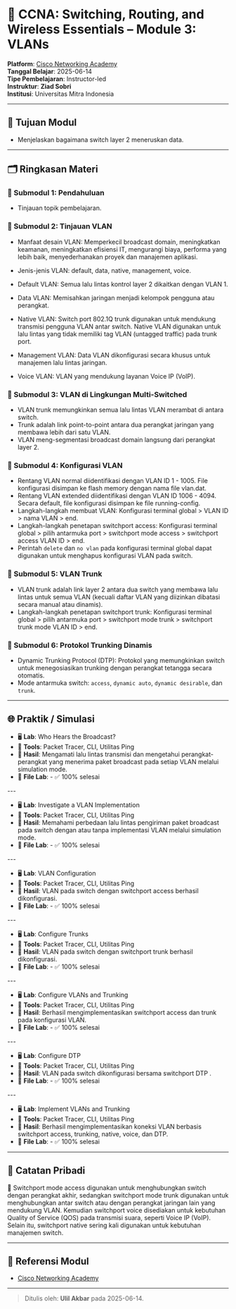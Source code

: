# 📘 CCNA: Switching, Routing, and Wireless Essentials – Module 3: VLANs

**Platform**: [Cisco Networking Academy](https://www.netacad.com)  
**Tanggal Belajar**: 2025-06-14  
**Tipe Pembelajaran**: Instructor-led  
**Instruktur**: **Ziad Sobri**  
**Institusi**: Universitas Mitra Indonesia

* * *

## 🎯 Tujuan Modul

- Menjelaskan bagaimana switch layer 2 meneruskan data.

* * *

## 🗂️ Ringkasan Materi

### 🔸 Submodul 1: Pendahuluan

- Tinjauan topik pembelajaran.

### 🔸 Submodul 2: Tinjauan VLAN

- Manfaat desain VLAN: Memperkecil broadcast domain, meningkatkan keamanan, meningkatkan efisiensi IT, mengurangi biaya, performa yang lebih baik, menyederhanakan proyek dan manajemen aplikasi.
- Jenis-jenis VLAN: default, data, native, management, voice.
- Default VLAN: Semua lalu lintas kontrol layer 2 dikaitkan dengan VLAN 1.
- Data VLAN: Memisahkan jaringan menjadi kelompok pengguna atau perangkat.
- Native VLAN: Switch port 802.1Q trunk digunakan untuk mendukung transmisi pengguna VLAN antar switch. Native VLAN digunakan untuk lalu lintas yang tidak memiliki tag VLAN (untagged traffic) pada trunk port.

- Management VLAN: Data VLAN dikonfigurasi secara khusus untuk manajemen lalu lintas jaringan.
- Voice VLAN: VLAN yang mendukung layanan Voice IP (VoIP).

### 🔸 Submodul 3: VLAN di Lingkungan Multi-Switched

- VLAN trunk memungkinkan semua lalu lintas VLAN merambat di antara switch.
- Trunk adalah link point-to-point antara dua perangkat jaringan yang membawa lebih dari satu VLAN.
- VLAN meng-segmentasi broadcast domain langsung dari perangkat layer 2.

### 🔸 Submodul 4: Konfigurasi VLAN

- Rentang VLAN normal diidentifikasi dengan VLAN ID 1 - 1005. File konfigurasi disimpan ke flash memory dengan nama file vlan.dat.
- Rentang VLAN extended diidentifikasi dengan VLAN ID 1006 - 4094. Secara default, file konfigurasi disimpan ke file running-config.
- Langkah-langkah membuat VLAN: Konfigurasi terminal global > VLAN ID > nama VLAN > end.
- Langkah-langkah penetapan switchport access: Konfigurasi terminal global > pilih antarmuka port > switchport mode access > switchport access VLAN ID > end.
- Perintah `delete` dan `no vlan` pada konfigurasi terminal global dapat digunakan untuk menghapus konfigurasi VLAN pada switch. 

### 🔸 Submodul 5: VLAN Trunk
- VLAN trunk adalah link layer 2 antara dua switch yang membawa lalu lintas untuk semua VLAN (kecuali daftar VLAN yang diizinkan dibatasi secara manual atau dinamis).
- Langkah-langkah penetapan switchport trunk: Konfigurasi terminal global > pilih antarmuka port > switchport mode trunk > switchport trunk mode VLAN ID > end.

### 🔸 Submodul 6: Protokol Trunking Dinamis
- Dynamic Trunking Protocol (DTP): Protokol yang memungkinkan switch untuk menegosiasikan trunking dengan perangkat tetangga secara otomatis.
- Mode antarmuka switch: `access`, `dynamic auto`, `dynamic desirable`, dan `trunk`.

***

## 🌐 Praktik / Simulasi

- 🖥️ **Lab**: Who Hears the Broadcast?
- 🔧 **Tools**: Packet Tracer, CLI, Utilitas Ping
- 🔄 **Hasil**: Mengamati lalu lintas transmisi dan mengetahui perangkat-perangkat yang menerima paket broadcast pada setiap VLAN melalui simulation mode.
- 📁 **File Lab**: - ✅ 100% selesai

\---

- 🖥️ **Lab**: Investigate a VLAN Implementation
- 🔧 **Tools**: Packet Tracer, CLI, Utilitas Ping
- 🔄 **Hasil**: Memahami perbedaan lalu lintas pengiriman paket broadcast pada switch dengan atau tanpa implementasi VLAN melalui simulation mode.
- 📁 **File Lab**: - ✅ 100% selesai

\---

- 🖥️ **Lab**: VLAN Configuration
- 🔧 **Tools**: Packet Tracer, CLI, Utilitas Ping
- 🔄 **Hasil**: VLAN pada switch dengan switchport access berhasil dikonfigurasi.
- 📁 **File Lab**: - ✅ 100% selesai

\---

- 🖥️ **Lab**: Configure Trunks
- 🔧 **Tools**: Packet Tracer, CLI, Utilitas Ping
- 🔄 **Hasil**: VLAN pada switch dengan switchport trunk berhasil dikonfigurasi.
- 📁 **File Lab**: - ✅ 100% selesai

\---

- 🖥️ **Lab**: Configure VLANs and Trunking
- 🔧 **Tools**: Packet Tracer, CLI, Utilitas Ping
- 🔄 **Hasil**: Berhasil mengimplementasikan switchport access dan trunk pada konfigurasi VLAN.
- 📁 **File Lab**: - ✅ 100% selesai

\---

- 🖥️ **Lab**: Configure DTP
- 🔧 **Tools**: Packet Tracer, CLI, Utilitas Ping
- 🔄 **Hasil**: VLAN pada switch dikonfigurasi bersama switchport DTP .
- 📁 **File Lab**: - ✅ 100% selesai

\---

- 🖥️ **Lab**: Implement VLANs and Trunking
- 🔧 **Tools**: Packet Tracer, CLI, Utilitas Ping
- 🔄 **Hasil**: Berhasil mengimplementasikan koneksi VLAN berbasis switchport access, trunking, native, voice, dan DTP.
- 📁 **File Lab**: - ✅ 100% selesai

***

## 🧠 Catatan Pribadi

💬 Switchport mode access digunakan untuk menghubungkan switch dengan perangkat akhir, sedangkan switchport mode trunk digunakan untuk menghubungkan antar switch atau dengan perangkat jaringan lain yang mendukung VLAN. Kemudian switchport voice disediakan untuk kebutuhan Quality of Service (QOS) pada transmisi suara, seperti Voice IP (VoIP). Selain itu, switchport native sering kali digunakan untuk kebutuhan manajemen switch. 

*** 

## 📎 Referensi Modul
- [Cisco Networking Academy](https://www.netacad.com)  

***

> Ditulis oleh: **Ulil Akbar** pada 2025-06-14.
